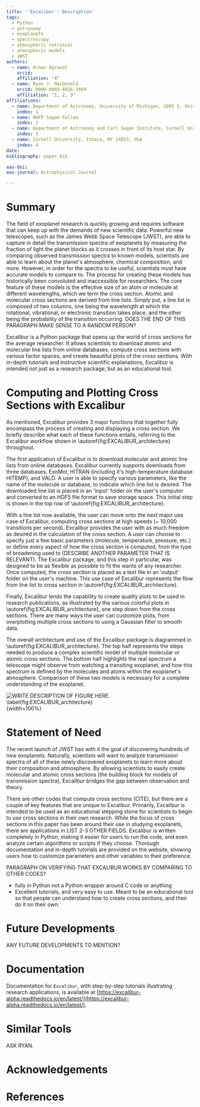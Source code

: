 ```yaml
---
title: '`Excalibur`: Description'
tags:
  - Python
  - astronomy
  - exoplanets
  - spectroscopy
  - atmospheric retrieval
  - atmospheric models
  - JWST
authors:
  - name: Arnav Agrawal
    orcid:
    affiliation: "4"
  - name: Ryan J. MacDonald
    orcid: 0000-0003-4816-3469
    affiliation: "1, 2, 3"
affiliations:
  - name: Department of Astronomy, University of Michigan, 1085 S. University Ave., Ann Arbor, MI 48109, USA
    index: 1
  - name: NHFP Sagan Fellow
    index: 2
  - name: Department of Astronomy and Carl Sagan Institute, Cornell University, 122 Sciences Drive, Ithaca, NY 14853, USA
    index: 3
  - name: Cornell University, Ithaca, NY 14853, USA
    index: 4
date:
bibliography: paper.bib

aas-doi: 
aas-journal: Astrophysical Journal

--- 
```


# Summary

The field of exoplanet research is quickly growing and requires software that can keep up with the demands of new scientific data. Powerful new telescopes, such as the James Webb Space Telescope (JWST), are able to capture in detail the transmission spectra of exoplanets by measuring the fraction of light the planet blocks as it crosses in front of its host star. By comparing observed transmission spectra to known models, scientists are able to learn about the planet's atmosphere, chemical composition, and more.  However, in order for the spectra to be useful, scientists must have accurate models to compare to. The process for creating these models has historically been convoluted and inaccessible for researchers. The core feature of these models is the effective size of an atom or molecule at different wavelengths, which we term the cross section. Atomic and molecular cross sections are derived from line lists. Simply put, a line list is composed of two columns, one being the wavelength at which the rotational, vibrational, or electronic transition takes place, and the other being the probability of the transition occurring. DOES THE END OF THIS PARAGRAPH MAKE SENSE TO A RANDOM PERSON?

Excalibur is a Python package that opens up the world of cross sections for the average researcher. It allows scientists to download atomic and molecular line lists from online databases, compute cross sections with various factor spaces, and create beautiful plots of the cross sections. With in-depth tutorials and instructive scientific explanations, Excalibur is intended not just as a research package, but as an educational tool. 

# Computing and Plotting Cross Sections with Excalibur
As mentioned, Excalibur provides 3 major functions that together fully encompass the process of creating and displaying a cross section. We briefly describe what each of these functions entails, referring to the Excalibur workflow shown in \autoref{fig:EXCALIBUR_architecture} throughout.

The first application of Excalibur is to download molecular and atomic line lists from online databases. Excalibur currently supports downloads from three databases, ExoMol, HITRAN (including it's high-temperature database HITEMP), and VALD. A user is able to specify various parameters, like the name of the molecule or database, to indicate which line list is desired. The downloaded line list is placed in an 'input' folder on the user's computer and converted to an HDF5 file format to save storage space. This initial step is shown in the top row of \autoref{fig:EXCALIBUR_architecture}.

With a line list now available, the user can move onto the next major use case of Excalibur, computing cross sections at high speeds (~ 10,000 transitions per second). Excalibur provides the user with as much freedom as desired in the calculation of the cross section. A user can choose to specify just a few basic parameters (molecule, temperature, pressure, etc.) or define every aspect of how the cross section is computed, from the type of broadening used to (DESCRIBE ANOTHER PARAMETER THAT IS RELEVANT). The Excalibur package, and this step in particular, was designed to be as flexible as possible to fit the wants of any researcher. Once computed, the cross section is placed as a text file in an 'output' folder on the user's machine. This use case of Excalibur represents the flow from line list to cross section in \autoref{fig:EXCALIBUR_architecture}.

Finally, Excalibur lends the capability to create quality plots to be used in research publications, as illustrated by the various colorful plots in \autoref{fig:EXCALIBUR_architecture}, one step down from the cross sections. There are many ways the user can customize plots, from overplotting multiple cross sections to using a Gaussian filter to smooth data.

The overall architecture and use of the Excalibur package is diagrammed in \autoref{fig:EXCALIBUR_architecture}. The top half represents the steps needed to produce a complex scientific model of multiple molecular or atomic cross sections. The bottom half highlights the real spectrum a telescope might observe from watching a transiting exoplanet, and how this spectrum is defined by the molecules and atoms within the exoplanet's atmosphere. Comparison of these two models is necessary for a complete understanding of the exoplanet.

![WRITE DESCRIPTION OF FIGURE HERE. \label{fig:EXCALIBUR_architecture}](figures/EXCALIBUR_JOSS_Figure.png){width=100%}

# Statement of Need
The recent launch of JWST has with it the goal of discovering hundreds of new exoplanets. Naturally, scientists will want to analyze transmission spectra of all of these newly discovered exoplanets to learn more about their composition and atmosphere. By allowing scientists to easily create molecular and atomic cross sections (the building block for models of transmission spectra), Excalibur bridges the gap between observation and theory.

There are other codes that compute cross sections (CITE), but there are a couple of key features that are unique to Excalibur. Primarily, Excalibur is intended to be used as an educational stepping stone for scientists to begin to use cross sections in their own research. While the focus of cross sections in this paper has been around their use in studying exoplanets, there are applications in LIST 2-3 OTHER FIELDS. Excalibur is written completely in Python, making it easier for users to run the code, and even analyze certain algorithms or scripts if they choose. Thorough documentation and in-depth tutorials are provided on the website, showing users how to customize parameters and other variables to their preference.

PARAGRAPH ON VERIFYING THAT EXCALIBUR WORKS BY COMPARING TO OTHER CODES?

- fully in Python not a Python wrapper around C code or anything
- Excellent tutorials, and very easy to use. Meant to be an educational tool so that people can understand how to create cross sections, and then do it on their own.

# Future Developments

ANY FUTURE DEVELOPMENTS TO MENTION?

# Documentation

Documentation for `Excalibur`, with step-by-step tutorials illustrating research applications, is available at [https://excalibur-alpha.readthedocs.io/en/latest/](https://excalibur-alpha.readthedocs.io/en/latest/). 

# Similar Tools

ASK RYAN.

# Acknowledgements

# References